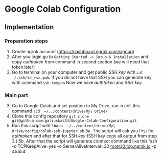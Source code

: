 # Google Colab Configuration

## Implementation
### Preparation steps 
1. Create ngrok account (https://dashboard.ngrok.com/signup)
2. After you login go to `Getting Started -> Setup & Installation` and copy *authtoken* from command in second section (we will need that token later)
3. Go to terminal on your computer and get public *SSH key* with `cat ./.ssh/id_rsa.pub`. If you do not have that SSH you can generate key with command `ssh-keygen`
Now we have *authtoken* and *SSH key*.

### Main part
3. Go to Google Colab and set position to My Drive, run in cell this command `!cd  ~/../content/drive/My\ Drive/`
4. Clone this config repository `git clone git@github.com:galiuskas24/Google-Colab-Configuration.git`
5. Run this script with `!bash  ~/../content/drive/My\ Drive/config/colab-ssh-jupyter.sh`
  5a. The script will ask you first for *authtoken* and after that for *SSH key* (SSH key copy all output from step 3.)
  5b. After that the script will generate connect command like this 'ssh -o TCPKeepAlive=yes -o ServerAliveInterval=30 root@0.tcp.ngrok.io -p 45454'
##
